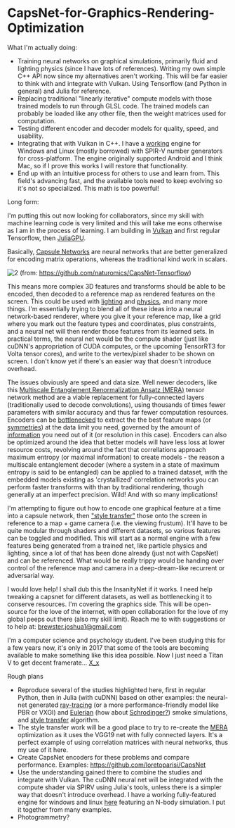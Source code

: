 # CapsNet-for-Graphics-Rendering-Optimization

What I'm actually doing:

- Training neural networks on graphical simulations, primarily fluid and lighting physics (since I have lots of references). Writing my own simple C++ API now since my alternatives aren't working. This will be far easier to think with and integrate with Vulkan. Using Tensorflow (and Python in general) and Julia for reference.
- Replacing traditional "linearly iterative" compute models with those trained models to run through GLSL code. The trained models can probably be loaded like any other file, then the weight matrices used for computation.
- Testing different encoder and decoder models for quality, speed, and usability.
- Integrating that with Vulkan in C++. I have a [working](https://github.com/moothyknight/Vulkan-Compute-Example) engine for Windows and Linux (mostly borrowed) with SPIR-V number generators for cross-platform. The engine originally supported Android and I think Mac, so if I prove this works I will restore that functionality.
- End up with an intuitive process for others to use and learn from. This field's advancing fast, and the available tools need to keep evolving so it's not so specialized. This math is too powerful!

Long form:

I'm putting this out now looking for collaborators, since my skill with machine learning code is very limited and this will take me eons otherwise as I am in the process of learning. I am building in [Vulkan](https://github.com/moothyknight/Vulkan-Compute-Example) and first regular Tensorflow, then [JuliaGPU](https://github.com/JuliaGPU).

Basically, [Capsule Networks](https://medium.com/ai%C2%B3-theory-practice-business/understanding-hintons-capsule-networks-part-i-intuition-b4b559d1159b) are neural networks that are better generalized for encoding matrix operations, whereas the traditional kind work in scalars. 

![2](https://github.com/moothyknight/CapsNet-Tensorflow/raw/master/imgs/capsuleVSneuron.png)
(from: https://github.com/naturomics/CapsNet-Tensorflow)

This means more complex 3D features and transforms should be able to be encoded, then decoded to a reference map as rendered features on the screen. This could be used with [lighting](https://blogs.nvidia.com/blog/2017/05/10/ai-for-ray-tracing/) and [physics](https://cims.nyu.edu/~schlacht/CNNFluids.htm), and many more things. I'm essentially trying to blend all of these ideas into a neural network-based renderer, where you give it your reference map, like a grid where you mark out the feature types and coordinates, plus constraints, and a neural net will then render those features from its learned sets. In practical terms, the neural net would be the compute shader (just like cuDNN's appropriation of CUDA computes, or the upcoming TensorRT3 for Volta tensor cores), and write to the vertex/pixel shader to be shown on screen. I don't know yet if there's an easier way that doesn't introduce overhead.

The issues obviously are speed and data size. Well newer decoders, like this [Multiscale Entanglement Renormalization Ansatz (MERA)](https://arxiv.org/pdf/1711.03357.pdf) tensor network method are a viable replacement for fully-connected layers (traditionally used to decode convolutions), using thousands of times fewer parameters with similar accuracy and thus far fewer computation resources. Encoders can be [bottlenecked](https://arxiv.org/abs/1705.08086) to extract the the best feature maps (or [symmetries](https://arxiv.org/pdf/1512.06293.pdf)) at the data limit you need, governed by the amount of [information](https://courses.cs.washington.edu/courses/cse528/13sp/lecture-slides/Lecture6.pdf) you need out of it (or resolution in this case). Encoders can also be optimized around the idea that better models will have less loss at lower resource costs, revolving around the fact that correllations approach maximum entropy (or maximal information) to create models - the reason a multiscale entanglement decoder (where a system in a state of maximum entropy is said to be entangled) can be applied to a trained dataset, with the embedded models existing as 'crystallized' correlation networks you can perform faster transforms with than by traditional rendering, though generally at an imperfect precision. Wild! And with so many implications!

I'm attempting to figure out how to encode one graphical feature at a time into a capsule network, then ["style transfer"](https://github.com/moothyknight/UniversalStyleTransfer) those onto the screen in reference to a map + game camera (i.e. the viewing frustum). It'll have to be quite modular through shaders and different datasets, so various features can be toggled and modified. This will start as a normal engine with a few features being generated from a trained net, like particle physics and lighting, since a lot of that has been done already (just not with CapsNet) and can be referenced. What would be really trippy would be handing over control of the reference map and camera in a deep-dream-like recurrent or adversarial way. 

I would love help! I shall dub this the InsanityNet if it works. I need help tweaking a capsnet for different datasets, as well as bottlenecking it to conserve resources. I'm covering the graphics side. This will be open-source for the love of the internet, with open collaboration for the love of my global peeps out there (also my skill limit).
Reach me to with suggestions or to help at: brewster.joshua1@gmail.com

I'm a computer science and psychology student. I've been studying this for a few years now, it's only in 2017 that some of the tools are becoming available to make something like this idea possible. Now I just need a Titan V to get decent framerate... [X_x]( https://i.pinimg.com/736x/f2/fe/7a/f2fe7abeae7cafb5c622b447c4fa294a--high-meme.jpg)

Rough plans

- Reproduce several of the studies highlighted here, first in regular Python, then in Julia (with cuDNN) based on other examples: the neural-net generated [ray-tracing](https://blogs.nvidia.com/blog/2017/05/10/ai-for-ray-tracing/) (or a more performance-friendly model like PBR or VXGI) and [Eulerian](https://cims.nyu.edu/~schlacht/CNNFluids.htm) (how about [Schrodinger?](https://www.youtube.com/watch?v=5C9BLAXCe1I)) smoke simulations, and [style transfer](https://github.com/moothyknight/UniversalStyleTransfer) algorithm. 
- The style transfer work will be a good place to try to re-create the [MERA]((https://arxiv.org/pdf/1711.03357.pdf)) optimization as it uses the VGG19 net with fully connected layers. It's a perfect example of using correlation matrices with neural networks, thus my use of it here.
- Create CapsNet encoders for these problems and compare performance. Examples: https://github.com/loretoparisi/CapsNet
- Use the understanding gained there to combine the studies and integrate with Vulkan. The cuDNN neural net will be integrated with the compute shader via SPIRV using Julia's tools, unless there is a simpler way that doesn't introduce overhead. I have a working fully-featured engine for windows and linux [here](https://github.com/moothyknight/Vulkan-Compute-Example) featuring an N-body simulation. I put it together from many examples.
- Photogrammetry?

